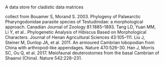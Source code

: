 A data store for cladistic data matrices

collect from
Bouamer S, Morand S. 2003. Phylogeny of Palaearctic Pharyngodonidae parasite species of Testudinidae: a morphological approach. Canadian Journal of Zoology 81:1885–1893.
Tang LD, Yuan MM, Li Y, et al.. Phylogenetic Analysis of Hibiscus Based on Morphological Characters. Journal of Henan Agricultural Sciences 43:105–111.
Liu J, Steiner M, Dunlop JA, et al. 2011. An armoured Cambrian lobopodian from China with arthropod-like appendages. Nature 470:526–30.
Han J, Morris SC, Ou Q, et al. 2017. Meiofaunal deuterostomes from the basal Cambrian of Shaanxi (China). Nature 542:228–231.